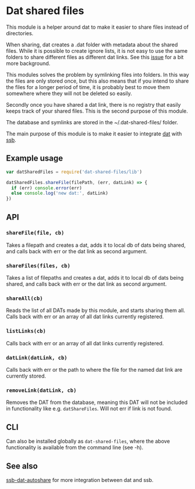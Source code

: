 # Dat shared files

This module is a helper around dat to make it easier to share files
instead of directories.

When sharing, dat creates a .dat folder with metadata about the shared
files. While it is possible to create ignore lists, it is not easy to
use the same folders to share different files as different dat
links. See this
[issue](https://github.com/datproject/dat-node/issues/222) for a bit
more background.

This modules solves the problem by symlinking files into folders. In
this way the files are only stored once, but this also means that if
you intend to share the files for a longer period of time, it is
probably best to move them somewhere where they will not be deleted so
easily.

Secondly once you have shared a dat link, there is no registry that
easily keeps track of your shared files. This is the second purpose of
this module.

The database and symlinks are stored in the ~/.dat-shared-files/
folder.

The main purpose of this module is to make it easier to integrate
[dat](https://datproject.org/) with
[ssb](https://www.scuttlebutt.nz/).

## Example usage

```js
var datSharedFiles = require('dat-shared-files/lib')

datSharedFiles.shareFile(filePath, (err, datLink) => {
  if (err) console.error(err)
  else console.log('new dat:', datLink)
})
```

## API

### `shareFile(file, cb)`

Takes a filepath and creates a dat, adds it to local db of dats being
shared, and calls back with err or the dat link as second argument.

### `shareFiles(files, cb)`

Takes a list of filepaths and creates a dat, adds it to local db of
dats being shared, and calls back with err or the dat link as second
argument.

### `shareAll(cb)`

Reads the list of all DATs made by this module, and starts sharing
them all. Calls back with err or an array of all dat links currently
registered.

### `listLinks(cb)`

Calls back with err or an array of all dat links currently registered.

### `datLink(datLink, cb)`

Calls back with err or the path to where the file for the named dat
link are currently stored.

### `removeLink(datLink, cb)`

Removes the DAT from the database, meaning this DAT will not be
included in functionality like e.g. `datShareFiles`. Will not err if
link is not found.

## CLI

Can also be installed globally as `dat-shared-files`, where the above
functionality is available from the command line (see -h).

## See also

[ssb-dat-autoshare](https://github.com/arj03/ssb-dat-autoshare) for
more integration between dat and ssb.
